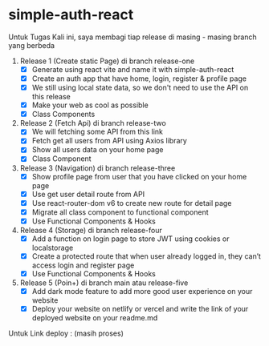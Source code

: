 # simple-auth-react
Untuk Tugas Kali ini, saya membagi tiap release di masing - masing branch yang berbeda

1. Release 1 (Create static Page) di branch release-one
    - [x] Generate using react vite and name it with simple-auth-react 
    - [x] Create an auth app that have home, login, register & profile page
    - [x] We still using local state data, so we don't need to use the API on this release
    - [x] Make your web as cool as possible
    - [x] Class Components
2. Release 2 (Fetch Api) di branch release-two
    - [x] We will fetching some API from this link 
    - [x] Fetch get all users from API using Axios library
    - [x] Show all users data on your home page
    - [x] Class Component
3. Release 3 (Navigation) di branch release-three
    - [x] Show profile page from user that you have clicked on your home page
    - [x] Use get user detail route from API
    - [x] Use react-router-dom v6 to create new route for detail page
    - [x] Migrate all class component to functional component
    - [x] Use Functional Components & Hooks
4. Release 4 (Storage) di branch release-four
    - [x] Add a function on login page to store JWT using cookies or localstorage
    - [x] Create a protected route that when user already logged in, they can’t access login and register page
    - [x] Use Functional Components & Hooks
5. Release 5 (Poin+) di branch main atau release-five
    - [x] Add dark mode feature to add more good user experience on your website
    - [x] Deploy your website on netlify or vercel and write the link of your deployed website on your readme.md

Untuk Link deploy : (masih proses)
